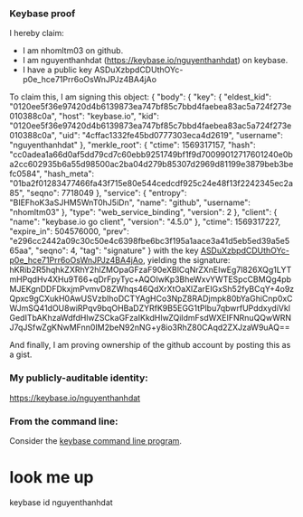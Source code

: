 ### Keybase proof

I hereby claim:

  * I am nhomltm03 on github.
  * I am nguyenthanhdat (https://keybase.io/nguyenthanhdat) on keybase.
  * I have a public key ASDuXzbpdCDUthOYc-p0e_hce71Prr6oOsWnJPJz4BA4jAo

To claim this, I am signing this object:
{
  "body": {
    "key": {
      "eldest_kid": "0120ee5f36e97420d4b6139873ea747bf85c7bbd4faebea83ac5a724f273e010388c0a",
      "host": "keybase.io",
      "kid": "0120ee5f36e97420d4b6139873ea747bf85c7bbd4faebea83ac5a724f273e010388c0a",
      "uid": "4cffac1332fe45bd0777303eca4d2619",
      "username": "nguyenthanhdat"
    },
    "merkle_root": {
      "ctime": 1569317157,
      "hash": "cc0adea1a66d0af5dd79cd7c60ebb9251749bf1f9d70099012717601240e0ba2cc602935b6a55d98500ac2ba04d279b85307d2969d81199e3879beb3befc0584",
      "hash_meta": "01ba2f01283477466fa43f715e80e544cedcdf925c24e48f13f2242345ec2a85",
      "seqno": 7718049
    },
    "service": {
      "entropy": "BIEFhoK3aSJHM5WnT0hJ5iDn",
      "name": "github",
      "username": "nhomltm03"
    },
    "type": "web_service_binding",
    "version": 2
  },
  "client": {
    "name": "keybase.io go client",
    "version": "4.5.0"
  },
  "ctime": 1569317227,
  "expire_in": 504576000,
  "prev": "e296cc2442a09c30c50e4c6398fbe6bc3f195a1aace3a41d5eb5ed39a5e565aa",
  "seqno": 4,
  "tag": "signature"
}
with the key [ASDuXzbpdCDUthOYc-p0e_hce71Prr6oOsWnJPJz4BA4jAo](https://keybase.io/nguyenthanhdat), yielding the signature:
hKRib2R5hqhkZXRhY2hlZMOpaGFzaF90eXBlCqNrZXnEIwEg7l826XQg1LYTmHPqdHv4XHu9T66+qDrFpyTyc+AQOIwKp3BheWxvYWTESpcCBMQg4pbMJEKgnDDFDkxjmPvmvD8ZWhqs46QdXrXtOaXlZarEIGxSh52fyBCqY+4o9zQpxc9gCXukH0AwUSVzbIhoDCTYAgHCo3NpZ8RADjmpk80bYaGhiCnp0xCWJmSQ41dOU8wiRPqv9bqOHBaDZYRfK9B5EGG1tPlbu7qbwrfUPddxydiVklGedITbAKhzaWdfdHlwZSCkaGFzaIKkdHlwZQildmFsdWXEIFNRnuQQwWRNJ7qJSfwZgKNwMFnn0IM2beN92nNG+y8io3RhZ80CAqd2ZXJzaW9uAQ==

And finally, I am proving ownership of the github account by posting this as a gist.

### My publicly-auditable identity:

https://keybase.io/nguyenthanhdat

### From the command line:

Consider the [keybase command line program](https://keybase.io/download).
# look me up
keybase id nguyenthanhdat
